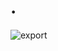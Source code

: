# .
![export](https://user-images.githubusercontent.com/39320840/79932210-91e1e600-8412-11ea-8df1-d1928091c3ca.png)
